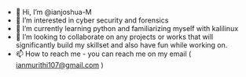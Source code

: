 - 👋 Hi, I’m @ianjoshua-M
- 👀 I’m interested in cyber security and forensics
- 🌱 I’m currently learning python and familiarizing myself with kalilinux  
- 💞️ I’m looking to collaborate on any projects or works that will significantly build my skillset and also have fun while working on.
- 📫 How to reach me - you can reach me on my email ( ianmurithi107@gmail.com )

<!---
ianjoshua-M/ianjoshua-M is a ✨ special ✨ repository because its `README.md` (this file) appears on your GitHub profile.
You can click the Preview link to take a look at your changes.
--->
